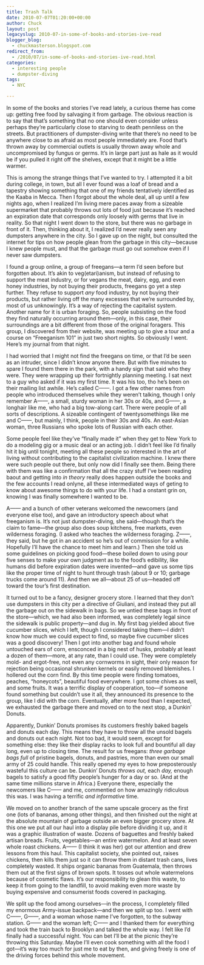 ```yaml
---
title: Trash Talk
date: 2010-07-07T01:20:00+00:00
author: Chuck
layout: post
legacyslug: 2010-07-in-some-of-books-and-stories-ive-read
blogger_blog:
  - chuckmasterson.blogspot.com
redirect_from:
  - /2010/07/in-some-of-books-and-stories-ive-read.html
categories:
  - interesting people
  - dumpster-diving
tags:
  - NYC

---
```


In some of the books and stories I’ve read lately, a curious theme has come up:
getting free food by salvaging it from garbage. The obvious reaction is to say
that that’s something that no one should even consider unless perhaps they’re
particularly close to starving to death penniless on the streets. But
practitioners of dumpster-diving write that there’s no need to be anywhere
close to as afraid as most people immediately are. Food that’s thrown away by
commercial outlets is usually thrown away whole and uncompromised by fungus or
germs. It’s in large part just as hale as it would be if you pulled it right
off the shelves, except that it might be a little warmer.

This is among the strange things that I’ve wanted to try. I attempted it a bit
during college, in town, but all I ever found was a loaf of bread and a
tapestry showing something that one of my friends tentatively identified as the
Kaaba in Mecca. Then I forgot about the whole deal, all up until a few nights
ago, when I realized I’m living mere paces away from a sizeable supermarket
that probably throws out lots of food just because it’s reached an expiration
date that corresponds only loosely with germs that live in reality. So that
night I went down to the store, but there was no garbage in front of it. Then,
thinking about it, I realized I’d never really seen any dumpsters anywhere in
the city. So I gave up on the night, but consulted the internet for tips on how
people glean from the garbage in this city—because I knew people must, and that
the garbage must go out somehow even if I never saw dumpsters.

I found a group online, a group of freegans—a term I’d seen before but
forgotten about. It’s akin to veg(etari)anism, but instead of refusing to
support the meat industry, or for vegans the meat, dairy, egg, and even honey
industries, by not buying their products, freegans go yet a step further. They
refuse to support *any* food industry, by not buying their products, but rather
living off the many excesses that we’re surrounded by, most of us unknowingly.
It’s a way of rejecting the capitalist system. Another name for it is urban
foraging. So, people subsisting on the food they find naturally occurring
around them—only, in this case, their surroundings are a bit different from
those of the original foragers. This group, I discovered from their website,
was meeting up to give a tour and a course on “Freeganism 101” in just two
short nights. So obviously I went. Here’s my journal from that night.

I had worried that I might not find the freegans on time, or that I’d be seen
as an intruder, since I didn’t know anyone there. But with five minutes to
spare I found them there in the park, with a handy sign that said who they
were. They were wrapping up their fortnightly planning meeting. I sat next to a
guy who asked if it was my first time. It was his too, tho he’s been on their
mailing list awhile. He’s called C——. I got a few other names from people who
introduced themselves while they weren’t talking, though I only remember A——, a
small, sturdy woman in her 30s or 40s, and G——, a longhair like me, who had a
big tow-along cart. There were people of all sorts of descriptions. A sizeable
contingent of twentysomethings like me and C——, but mainly, I think, people in
their 30s and 40s. An east-Asian woman, three Russians who spoke lots of
Russian with each other.

Some people feel like they’ve “finally made it” when they get to New York to do
a modeling gig or a music deal or an acting job. I didn’t feel like I’d finally
hit it big until tonight, meeting all these people so interested in the art of
living without contributing to the capitalist civilization machine. I knew
there were such people out there, but only now did I finally see them. Being
there with them was like a confirmation that all the crazy stuff I’ve been
reading baout and getting into *in theory* really does happen outside the books
and the few accounts I read onlyne, all these intermediated ways of geting to
know about awesome things to do with your life. I had a onstant grin on,
knowing I was finally somewhere I wanted to be.

A—— and a bunch of other veterans welcomed the newcomers (and everyone else
too), and gave an introductory speech about what freeganism is. It’s not just
dumpster-diving, she said—though that’s the claim to fame—the group also does
soup kitchens, free markets, even wilderness foraging. (I asked who teaches the
wilderness foraging. Z——, they said, but he got in an accident so he’s out of
commission for a while. Hopefully I’ll have the chance to meet him and learn.)
Then she told us some guidelines on picking good food—these boiled down to
using pour five senses to make your own judgment as to the food’s edibility,
like humans did before expiration dates were invented—and gave us some tips
like the proper time of night to hunt through trash (about 9 or 10; garbage
trucks come around 11). And then we all—about 25 of us—headed off toward the
tour’s first destination.

It turned out to be a fancy, designer grocery store. I learned that they don’t
use dumpsters in this city per a directive of Giuliani, and instead they put
all the garbage out on the sidewalk in bags. So we untied these bags in front
of the store—which, we had also been informed, was completely legal since the
sidewalk is public property—and dug in. My first bag yielded about five
cucumber slices, which I left, though I considered taking them—I didn’t know
how much we could expect to find, so maybe five cucumber slices was a good
discovery! Then I got into another bag and found whole untouched ears of corn,
ensconced in a big nest of husks, probably at least a dozen of them—more, at
any rate, than I could use. They were completely mold- and ergot-free, not even
any cornworms in sight, their only reason for rejection being occasional
shrunken kernels or easily removed blemishes. I hollered out the corn find. By
this time people were finding tomatoes, peaches, “honeycots”, beautiful food
everywhere. I got some chives as well, and some fruits. It was a terrific
display of cooperation, too—if someone found something but couldn’t use it all,
they announced its presence to the group, like I did with the corn. Eventually,
after more food than I expected, we exhausted the garbage there and moved on to
the next stop, a Dunkin’ Donuts.

Apparently, Dunkin’ Donuts promises its customers freshly baked bagels and
donuts each day. This means they have to throw all the unsold bagels and donuts
out each night. Not too bad, it would seem, except for something else: they
like their display racks to look full and bountiful all day long, even up to
closing time. The result for us freegans: *three garbage bags full* of pristine
bagels, donuts, and pastries, more than even our small army of 25 could handle.
This really opened my eyes to how preposterously wasteful this culture can be.
Dunkin’ Donuts *throws out,* each *day,* enough bagels to satisfy a good fifty
people’s hunger for a day or so. (And at the same time millions starve in
Africa.) Everyone there, especially the newcomers like C—— and me, commentied
on how amazingly ridiculous this was. I was having a terrific *and informative*
time.

We moved on to another branch of the same upscale grocery as the first one
(lots of bananas, among other things), and then finished out the night at the
absolute mountain of garbage outside an even bigger grocery store. At this one
we put all our haul into a display pile before dividing it up, and it was a
graphic illustration of waste. Dozens of baguettes and freshly baked artisan
breads. Fruits, vegetables—an entire watermelon. And at least seven whole roast
chickens. A—— (I think it was her) got our attention and drew lessons from this
haul. This capitalist society, she pointed out, raises chickens, then kills
them just so it can throw them in distant trash cans, lives completely wasted.
It ships organic bananas from Guatemala, then throws them out at the first
signs of brown spots. It tosses out whole watermelons because of cosmetic
flaws. It’s our responsibility to glean this waste, to keep it from going to
the landfill, to avoid making even more waste by buying expensive and
consumerist foods covered in packaging.

We split up the food among ourselves—in the process, I completely filled my
enormous Army-issue backpack—and then we split up too. I went with C——, G——,
and a woman whose name I’ve forgotten, to the subway station. G—— and the woman
left; C—— and I thanked them for everything and took the train back to Brooklyn
and talked the whole way. I felt like I’d finally had a successful night. You
can bet I’ll be at the picnic they’re throwing this Saturday. Maybe I’ll even
cook something with all the food I got—it’s way too much for just me to eat by
then, and giving freely is one of the driving forces behind this whole
movement.


